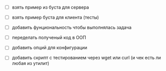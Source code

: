 - [ ] взять пример из буста для сервера
- [ ] взять пример буста для клиента (тесты)
- [ ] добавить фунциональность чтобы выполнялась задача
- [ ] переделать полученый код в ООП
- [ ] добавить опций для конфигурации

- [ ] добавить скрипт с тестированием через wget или curl (и чек есть ли любая из утилит)

